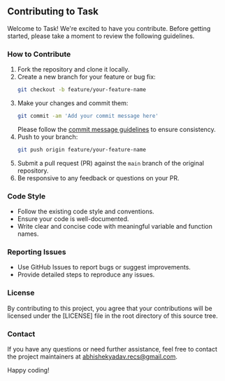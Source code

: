 ## Contributing to Task

Welcome to Task! We're excited to have you contribute. Before getting started, please take a moment to review the following guidelines.

### How to Contribute

1. Fork the repository and clone it locally.
2. Create a new branch for your feature or bug fix:
   ```bash
   git checkout -b feature/your-feature-name
   ```
3. Make your changes and commit them:
   ```bash
   git commit -am 'Add your commit message here'
   ```
   Please follow the [commit message guidelines](https://www.conventionalcommits.org/en/v1.0.0/) to ensure consistency.
4. Push to your branch:
   ```bash
   git push origin feature/your-feature-name
   ```
5. Submit a pull request (PR) against the `main` branch of the original repository.
6. Be responsive to any feedback or questions on your PR.

### Code Style

- Follow the existing code style and conventions.
- Ensure your code is well-documented.
- Write clear and concise code with meaningful variable and function names.

### Reporting Issues

- Use GitHub Issues to report bugs or suggest improvements.
- Provide detailed steps to reproduce any issues.

### License

By contributing to this project, you agree that your contributions will be licensed under the [LICENSE] file in the root directory of this source tree.

### Contact

If you have any questions or need further assistance, feel free to contact the project maintainers at abhishekyadav.recs@gmail.com.

Happy coding!
